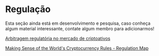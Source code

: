# Regulação

Esta seção ainda está em desenvolvimento e pesquisa, caso conheça algum material interessante, contate algum membro para adicionarmos! 

[Arbitragem regulatória no mercado de criptoativos](https://blockchainacademy.com.br/blog/criptomoedas/arbitragem-regulatoria-no-mercado-de-criptoativos/)

[Making Sense of the World's Cryptocurrency Rules - Regulation Map](https://www.bloomberg.com/news/articles/2018-03-19/is-this-legal-making-sense-of-the-world-s-cryptocurrency-rules)